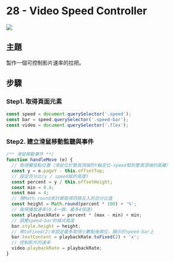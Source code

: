  # 28 - Video Speed Controller

![](https://guahsu.io/2017/10/JavaScript30-28-Video-Speed-Controller/demo28.png)

## **主題**
製作一個可控制影片速率的拉把。

## **步驟**
### Step1. 取得頁面元素
```javascript
const speed = document.querySelector('.speed');
const bar = speed.querySelector('.speed-bar');
const video = document.querySelector('.flex');
```

### Step2. 建立滑鼠移動監聽與事件
```javascript
/** 滑鼠移動事件 **/
function handleMove (e) {
  // 取得觸發點位置（滑鼠位於整頁頂端的Y軸定位-speed框到整頁頂端的距離）
  const y = e.pageY - this.offsetTop;
  // 設定百分比(y / speed框的高度)
  const percent = y / this.offsetHeight;
  const min = 0.4;
  const max = 4;
  // 用Math.round來計算取得四捨五入的百分比值
  const height = Math.round(percent * 100) + '%';
  // 取得播放速率(0.4一跳，最多4倍速)
  const playbackRate = percent * (max - min) + min;
  // 調整speed-bar的樣式高度
  bar.style.height = height;
  // 用toFixed(2)來設定最多取得小數點後兩位，顯示於speed-bar上
  bar.textContent = playbackRate.toFixed(2) + 'x';
  // 控制影片的速率
  video.playbackRate = playbackRate;
}
```